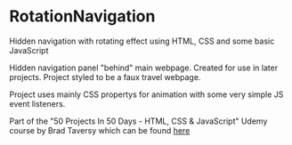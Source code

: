 # RotationNavigation
Hidden navigation with rotating effect using HTML, CSS and some basic JavaScript

Hidden navigation panel "behind" main webpage. Created for use in later projects. Project styled to be a faux travel webpage. 

Project uses mainly CSS propertys for animation with some very simple JS event listeners. 

Part of the "50 Projects In 50 Days - HTML, CSS & JavaScript" Udemy course by Brad Taversy which can be found [here](https://www.udemy.com/course/50-projects-50-days/?src=sac&kw=50)

